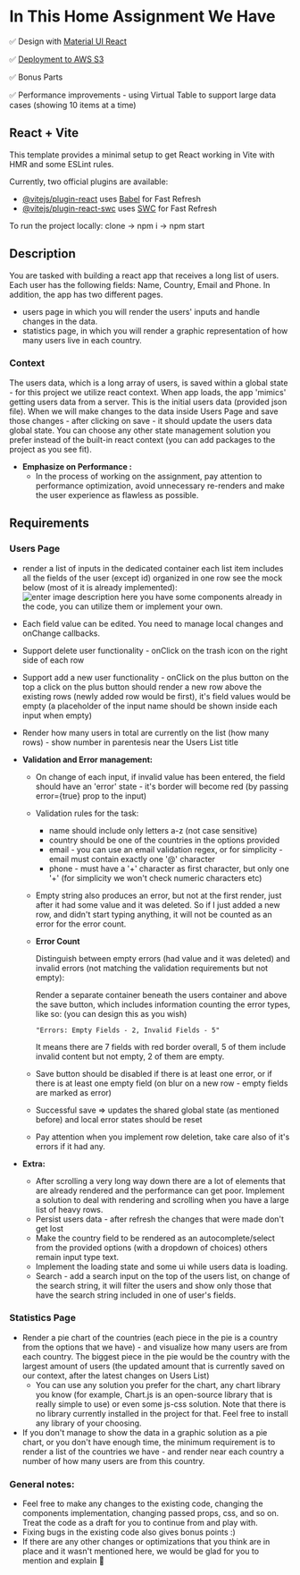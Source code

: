 # In This Home Assignment We Have

✅ Design with [Material UI React](https://mui.com/)

✅ [Deployment to AWS S3](http://skyhawk-list.s3-website-us-east-1.amazonaws.com/)

✅ Bonus Parts

✅ Performance improvements - using Virtual Table to support large data cases (showing 10 items at a time)

## React + Vite

This template provides a minimal setup to get React working in Vite with HMR and some ESLint rules.

Currently, two official plugins are available:

- [@vitejs/plugin-react](https://github.com/vitejs/vite-plugin-react/blob/main/packages/plugin-react/README.md) uses [Babel](https://babeljs.io/) for Fast Refresh
- [@vitejs/plugin-react-swc](https://github.com/vitejs/vite-plugin-react-swc) uses [SWC](https://swc.rs/) for Fast Refresh

To run the project locally: clone -> npm i -> npm start

## Description

You are tasked with building a react app that receives a long list of users.
Each user has the following fields: Name, Country, Email and Phone.
In addition, the app has two different pages.

- users page in which you will render the users' inputs and handle changes in the data.
- statistics page, in which you will render a graphic representation of how many users live in each country.

### Context

The users data, which is a long array of users, is saved within a global state - for this project we utilize react context.
When app loads, the app 'mimics' getting users data from a server. This is the initial users data (provided json file).
When we will make changes to the data inside Users Page and save those changes - after clicking on save - it should update the users data global state.
You can choose any other state management solution you prefer instead of the built-in react context (you can add packages to the project as you see fit).

- **Emphasize on Performance :**
  - In the process of working on the assignment, pay attention to performance optimization, avoid unnecessary re-renders and make the user experience as flawless as possible.

## Requirements

### Users Page

- render a list of inputs in the dedicated container
  each list item includes all the fields of the user (except id) organized in one row
  see the mock below (most of it is already implemented):
  ![enter image description here](https://i2.paste.pics/331ce901a70bc7b64c4cab202d336cd1.png)
  you have some components already in the code, you can utilize them or implement your own.

- Each field value can be edited. You need to manage local changes and onChange callbacks.
- Support delete user functionality - onClick on the trash icon on the right side of each row
- Support add a new user functionality - onClick on the plus button on the top
  a click on the plus button should render a new row above the existing rows (newly added row would be first),
  it's field values would be empty (a placeholder of the input name should be shown inside each input when empty)
- Render how many users in total are currently on the list (how many rows) - show number in parentesis near the Users List title

- **Validation and Error management:**

  - On change of each input, if invalid value has been entered, the field should have an 'error' state - it's border will become red (by passing error={true} prop to the input)

  - Validation rules for the task:
    - name should include only letters a-z (not case sensitive)
    - country should be one of the countries in the options provided
    - email - you can use an email validation regex, or for simplicity - email must contain exactly one '@' character
    - phone - must have a '+' character as first character, but only one '+' (for simplicity we won't check numeric characters etc)


  - Empty string also produces an error, but not at the first render, just after it had some value and it was deleted. So if I just added a new row, and didn't start typing anything, it will not be counted as an error for the error count.

  - **Error Count**

    Distinguish between empty errors (had value and it was deleted) and invalid errors (not matching the validation requirements but not empty):

    Render a separate container beneath the users container and above the save button, which includes information counting the error types, like so: (you can design this as you wish)

    ``"Errors: Empty Fields - 2, Invalid Fields - 5"``

    It means there are 7 fields with red border overall, 5 of them include invalid content but not empty, 2 of them are empty.

  - Save button should be disabled if there is at least one error, or if there is at least one empty field (on blur on a new row - empty fields are marked as error)

  - Successful save => updates the shared global state (as mentioned before) and local error states should be reset
  - Pay attention when you implement row deletion, take care also of it's errors if it had any.

- **Extra:**
  - After scrolling a very long way down there are a lot of elements that are already rendered and the performance can get poor. Implement a solution to deal with rendering and scrolling when you have a large list of heavy rows.
  - Persist users data - after refresh the changes that were made don't get lost
  - Make the country field to be rendered as an autocomplete/select from the provided options (with a dropdown of choices) others remain input type text.
  - Implement the loading state and some ui while users data is loading.
  - Search - add a search input on the top of the users list, on change of the search string, it will filter the users and show only those that have the search string included in one of user's fields.

### Statistics Page

- Render a pie chart of the countries (each piece in the pie is a country from the options that we have) - and visualize how many users are from each country. The biggest piece in the pie would be the country with the largest amount of users (the updated amount that is currently saved on our context, after the latest changes on Users List)
  - You can use any solution you prefer for the chart, any chart library you know (for example, Chart.js is an open-source library that is really simple to use) or even some js-css solution. Note that there is no library currently installed in the project for that. Feel free to install any library of your choosing.
- If you don't manage to show the data in a graphic solution as a pie chart, or you don't have enough time, the minimum requirement is to render a list of the countries we have - and render near each country a number of how many users are from this country.

### General notes:

- Feel free to make any changes to the existing code, changing the components implementation, changing passed props, css, and so on. Treat the code as a draft for you to continue from and play with.
- Fixing bugs in the existing code also gives bonus points :)
- If there are any other changes or optimizations that you think are in place and it wasn't mentioned here, we would be glad for you to mention and explain 🤩
